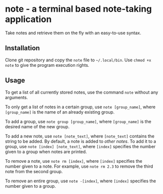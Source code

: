 # note - a terminal based note-taking application
Take notes and retrieve them on the fly with an easy-to-use syntax.

## Installation
Clone git repository and copy the `note` file to `~/.local/bin`. Use 
`chmod +x note` to give the program execution rights.

## Usage
To get a list of all currently stored notes, use the command `note` without
any arguments.

To only get a list of notes in a certain group, use `note [group_name]`, where
`[group_name]` is the name of an already existing group.

To add a group, use `note group [group_name]`, where `[group_name]` is the desired name of the new group. 

To add a new note, use `note [note_text]`, where `[note_text]` contains the string to be added. By default, a note is added to *other notes*. To add it to a group, use `note [index] [note_text]`, where `[index]` specifies the number given to a group when notes are printed.

To remove a note, use `note rm [index]`, where `[index]` specifies the number given to a note. For example, use `note rm 2.3` to remove the third note from the second group.

To remove an entire group, use `note -[index]`, where `[index]` specifies the number given to a group.